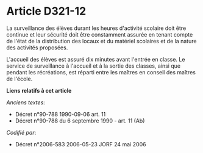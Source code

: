 # Article D321-12

La surveillance des élèves durant les heures d'activité scolaire doit être continue et leur sécurité doit être constamment
assurée en tenant compte de l'état de la distribution des locaux et du matériel scolaires et de la nature des activités
proposées.

L'accueil des élèves est assuré dix minutes avant l'entrée en classe. Le service de surveillance à l'accueil et à la sortie
des classes, ainsi que pendant les récréations, est réparti entre les maîtres en conseil des maîtres de l'école.

**Liens relatifs à cet article**

_Anciens textes_:

  - Décret n°90-788 1990-09-06 art. 11
  - Décret n°90-788 du 6 septembre 1990 - art. 11 (Ab)

_Codifié par_:

  - Décret n°2006-583 2006-05-23 JORF 24 mai 2006

